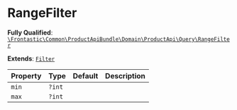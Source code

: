 #  RangeFilter

**Fully Qualified**: [`\Frontastic\Common\ProductApiBundle\Domain\ProductApi\Query\RangeFilter`](../../../../../../src/php/ProductApiBundle/Domain/ProductApi/Query/RangeFilter.php)

**Extends**: [`Filter`](Filter.md)

Property|Type|Default|Description
--------|----|-------|-----------
`min`|`?int`||
`max`|`?int`||


